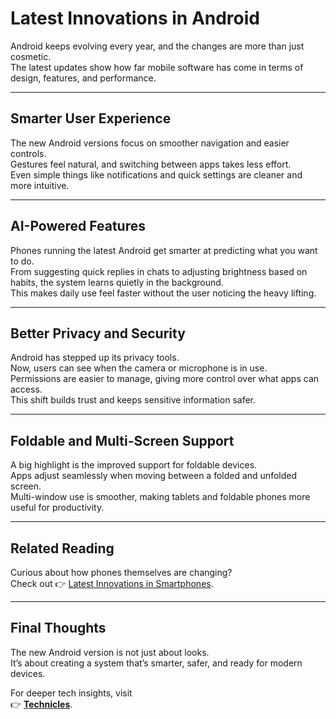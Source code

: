 # Latest Innovations in Android

Android keeps evolving every year, and the changes are more than just cosmetic.  
The latest updates show how far mobile software has come in terms of design, features, and performance.

---

## Smarter User Experience
The new Android versions focus on smoother navigation and easier controls.  
Gestures feel natural, and switching between apps takes less effort.  
Even simple things like notifications and quick settings are cleaner and more intuitive.

---

## AI-Powered Features
Phones running the latest Android get smarter at predicting what you want to do.  
From suggesting quick replies in chats to adjusting brightness based on habits, the system learns quietly in the background.  
This makes daily use feel faster without the user noticing the heavy lifting.

---

## Better Privacy and Security
Android has stepped up its privacy tools.  
Now, users can see when the camera or microphone is in use.  
Permissions are easier to manage, giving more control over what apps can access.  
This shift builds trust and keeps sensitive information safer.

---

## Foldable and Multi-Screen Support
A big highlight is the improved support for foldable devices.  
Apps adjust seamlessly when moving between a folded and unfolded screen.  
Multi-window use is smoother, making tablets and foldable phones more useful for productivity.

---

## Related Reading
Curious about how phones themselves are changing?  
Check out 👉 [Latest Innovations in Smartphones](./smartphone-innovation.md).

---

## Final Thoughts
The new Android version is not just about looks.  
It’s about creating a system that’s smarter, safer, and ready for modern devices.  

For deeper tech insights, visit  
👉 **[Technicles](https://technicles.com/)**.
